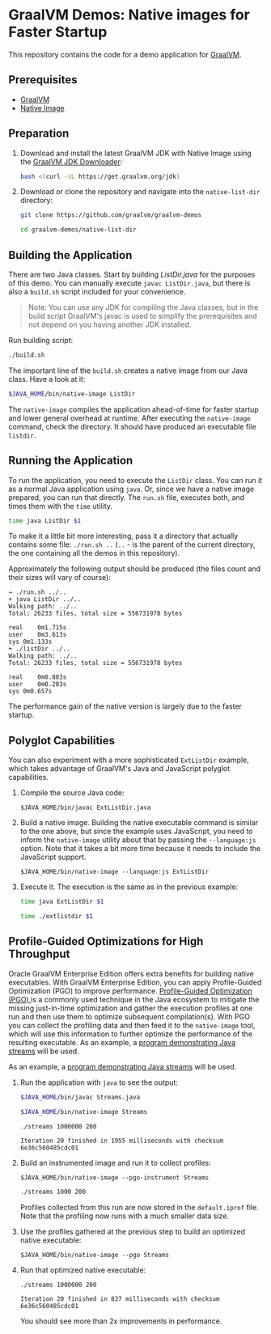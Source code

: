 # GraalVM Demos: Native images for Faster Startup

This repository contains the code for a demo application for [GraalVM](http://graalvm.org).

## Prerequisites
* [GraalVM](http://graalvm.org)
* [Native Image](https://www.graalvm.org/latest/reference-manual/native-image/)

## Preparation

1. Download and install the latest GraalVM JDK with Native Image using the [GraalVM JDK Downloader](https://github.com/graalvm/graalvm-jdk-downloader):
    ```bash
    bash <(curl -sL https://get.graalvm.org/jdk)
    ```

2. Download or clone the repository and navigate into the `native-list-dir` directory:
    ```bash
    git clone https://github.com/graalvm/graalvm-demos
    ```
    ```bash
    cd graalvm-demos/native-list-dir
    ```

## Building the Application

There are two Java classes. Start by building _ListDir.java_ for the purposes of this demo. You can manually execute `javac ListDir.java`, but there is also a `build.sh` script included for your convenience.

>Note: You can use any JDK for compiling the Java classes, but in the build script GraalVM's javac is used to simplify the prerequisites and not depend on you having another JDK installed.

Run building script:
```bash
./build.sh
```

The important line of the `build.sh` creates a native image from our Java class. Have a look at it:
```bash
$JAVA_HOME/bin/native-image ListDir
```

The `native-image` compiles the application ahead-of-time for faster startup and lower general overhead at runtime.
After executing the `native-image` command, check the directory. It should have produced an executable file `listdir`.

## Running the Application

To run the application, you need to execute the `ListDir` class. You can run it as a normal Java application using `java`. Or, since we have a native image prepared, you can run that directly. The `run.sh` file, executes both, and times them with the `time` utility.
```bash
time java ListDir $1
```

To make it a little bit more interesting, pass it a directory that actually contains some file: `./run.sh ..` (`..` - is the parent of the current directory, the one containing all the demos in this repository).

Approximately the following output should be produced (the files count and their sizes will vary of course):
```
→ ./run.sh ../..
+ java ListDir ../..
Walking path: ../..
Total: 26233 files, total size = 556731978 bytes

real	0m1.715s
user	0m3.613s
sys	0m1.133s
+ ./listDir ../..
Walking path: ../..
Total: 26233 files, total size = 556731978 bytes

real	0m0.883s
user	0m0.203s
sys	0m0.657s
```

The performance gain of the native version is largely due to the faster startup.

## Polyglot Capabilities

You can also experiment with a more sophisticated `ExtListDir` example, which takes advantage of GraalVM's Java and JavaScript polyglot capabilities.

1. Compile the source Java code:
    ```shell
    $JAVA_HOME/bin/javac ExtListDir.java
    ```

2. Build a native image. Building the native executable command is similar to the one above, but since the example uses JavaScript, you need to inform the `native-image` utility about that by passing the `--language:js` option. Note that it takes a bit more time because it needs to include the JavaScript support.
    ```shell
    $JAVA_HOME/bin/native-image --language:js ExtListDir
    ```

3. Execute it. The execution is the same as in the previous example:
    ```bash
    time java ExtListDir $1
    ```
    ```bash
    time ./extlistdir $1
    ```

## Profile-Guided Optimizations for High Throughput

Oracle GraalVM Enterprise Edition offers extra benefits for building native executables.
With GraalVM Enterprise Edition, you can apply Profile-Guided Optimization (PGO) to improve performance.
[Profile-Guided Optimization (PGO) ](https://en.wikipedia.org/wiki/Profile-guided_optimization) is a commonly used technique in the Java ecosystem to mitigate the missing just-in-time optimization and gather the execution profiles at one run and then use them to optimize subsequent compilation(s). With PGO you can collect the profiling data and then feed it to the `native-image` tool, which will use this information to further optimize the performance of the resulting executable. As an example, a [program demonstrating Java streams](https://github.com/graalvm/graalvm-demos/blob/master/scala-examples/streams/Streams.java) will be used.

As an example, a [program demonstrating Java streams](https://github.com/graalvm/graalvm-demos/blob/master/scala-examples/streams/Streams.java) will be used.

1. Run the application with `java` to see the output:
    ```bash
    $JAVA_HOME/bin/javac Streams.java
    ```
    ```bash
    $JAVA_HOME/bin/native-image Streams
    ```
    ```bash
    ./streams 1000000 200
    ```
    ```
    Iteration 20 finished in 1955 milliseconds with checksum 6e36c560485cdc01
    ```

2. Build an instrumented image and run it to collect profiles:
    ```shell
    $JAVA_HOME/bin/native-image --pgo-instrument Streams
    ```
    ```bash
    ./streams 1000 200
    ```
    Profiles collected from this run are now stored in the `default.iprof` file. Note that the profiling now runs with a much smaller data size.

3. Use the profiles gathered at the previous step to build an optimized native executable:
    ```shell
    $JAVA_HOME/bin/native-image --pgo Streams
    ```

4. Run that optimized native executable:
    ```shell
    ./streams 1000000 200
    ```
    ```
    Iteration 20 finished in 827 milliseconds with checksum 6e36c560485cdc01
    ```
    You should see more than 2x improvements in performance.
